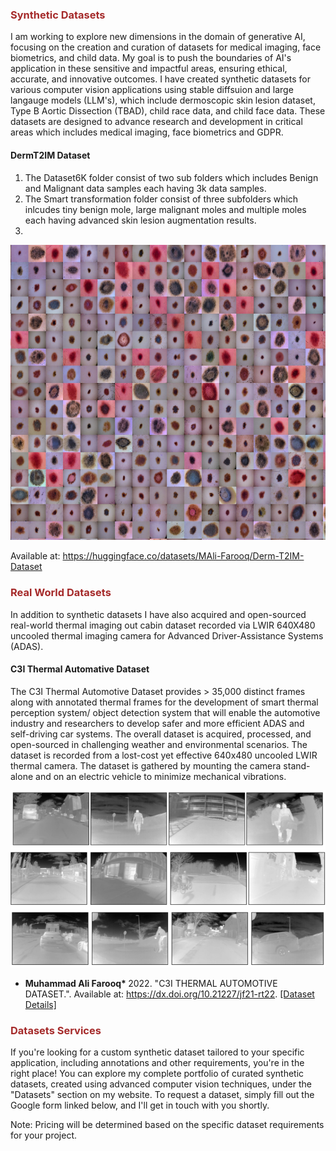 <h3 style="color:brown;">Synthetic Datasets</h3>
I am working to explore new dimensions in the domain of generative AI, focusing on the creation and curation of datasets for medical imaging, face biometrics, and child data. My goal is to push the boundaries of AI's application in these sensitive and impactful areas, ensuring ethical, accurate, and innovative outcomes. I have created synthetic datasets for various computer vision applications using stable diffsuion and large langauge models (LLM's),  which include dermoscopic skin lesion dataset, Type B Aortic Dissection (TBAD), child race data, and child face data. These datasets are designed to advance research and development in critical areas which includes medical imaging, face biometrics and GDPR.

#### DermT2IM Dataset
1. The Dataset6K folder consist of two sub folders which includes Benign and Malignant data samples each having 3k data samples.
2. The Smart transformation folder consist of three subfolders which inlcudes tiny benign mole, large malignant moles and multiple moles each having advanced skin lesion augmentation results.
3. 
<img src="/static/assets/img/Cancer.png" alt="drawing" width="600"/>

Available at: https://huggingface.co/datasets/MAli-Farooq/Derm-T2IM-Dataset 


<h3 style="color:brown;">Real World Datasets</h3>

In addition to synthetic datasets I have also acquired and open-sourced real-world thermal imaging out cabin dataset recorded via LWIR 640X480 uncooled thermal imaging camera for Advanced Driver-Assistance Systems (ADAS). 

#### C3I Thermal Automative Dataset
The C3I Thermal Automotive Dataset provides > 35,000 distinct frames along with annotated thermal frames for the development of smart thermal perception system/ object detection system that will enable the automotive industry and researchers to develop safer and more efficient ADAS and self-driving car systems. The overall dataset is acquired, processed, and open-sourced in challenging weather and environmental scenarios. The dataset is recorded from a lost-cost yet effective 640x480 uncooled LWIR thermal camera. The dataset is gathered by mounting the camera stand-alone and on an electric vehicle to minimize mechanical vibrations.

<img src="/static/assets/img/thermalobject.PNG" alt="drawing" width="600"/>

- <strong>Muhammad Ali Farooq* </strong> 2022. "C3I THERMAL AUTOMOTIVE DATASET.". Available at: https://dx.doi.org/10.21227/jf21-rt22. </strong> [[Dataset Details]](https://ieee-dataport.s3.amazonaws.com/docs/111517/Complete%20Dataset%20Details%20-%20NUIG%20-2022.pdf?X-Amz-Algorithm=AWS4-HMAC-SHA256&X-Amz-Credential=AKIAJOHYI4KJCE6Q7MIQ%2F20240704%2Fus-east-1%2Fs3%2Faws4_request&X-Amz-Date=20240704T224013Z&X-Amz-SignedHeaders=Host&X-Amz-Expires=86400&X-Amz-Signature=da2797378c3c1868b5abfbe500e90bfcf038588be7406fc30a1ada078bef13bf)


<h3 style="color:brown;">Datasets Services</h3>
  If you're looking for a custom synthetic dataset tailored to your specific application, including annotations and other requirements, you're in the right place! You can explore my complete portfolio of curated synthetic datasets, created using advanced computer vision techniques, under the "Datasets" section on my website. To request a dataset, simply fill out the Google form linked below, and I'll get in touch with you shortly.

Note: Pricing will be determined based on the specific dataset requirements for your project.
  



